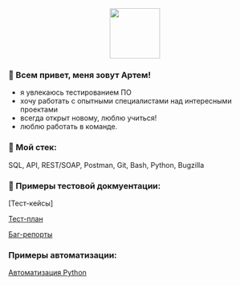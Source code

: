 <div id="header" align="center">
  <img src="https://media.giphy.com/media/1Xj684doRy0P2FeuAq/giphy.gif" width="100"/>
</div>

### 👋 Всем привет, меня зовут Артем!

- я увлекаюсь тестированием ПО
- хочу работать с опытными специалистами над интересными проектами
- всегда открыт новому, люблю учиться!
- люблю работать в команде.

### 🔨 Мой стек:

SQL, API, REST/SOAP, Postman, Git, Bash, Python, Bugzilla

### 📖 Примеры тестовой докмуентации:
[Тест-кейсы]

[Тест-план](https://github.com/artembelorossov/Test-plan/tree/main)

[Баг-репорты](https://github.com/artembelorossov/Bug-report.git)

### Примеры автоматизации:

[Автоматизация Python](https://github.com/artembelorossov/Auto-testing-python)
